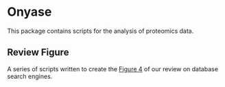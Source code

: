 # Onyase

This package contains scripts for the analysis of proteomics data.

## Review Figure

A series of scripts written to create the [Figure 4](review_figure/review_figure.md) of our review on database search engines.